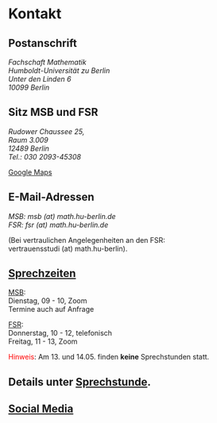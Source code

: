 # Kontakt 

## Postanschrift

<address>
    Fachschaft Mathematik<br>
    Humboldt-Universität zu Berlin<br>
    Unter den Linden 6<br>
    10099 Berlin
</address>



## Sitz MSB und FSR

<address>
    Rudower Chaussee 25,<br>
    Raum 3.009<br>
    12489 Berlin<br>
    Tel.: 030 2093-45308
</address>

[Google Maps](https://goo.gl/maps/bM4hVRtqV4w4XWESA)



## E-Mail-Adressen

<address>
    MSB: msb (at) math.hu-berlin.de<br>
    FSR: fsr (at) math.hu-berlin.de
</address>

(Bei vertraulichen Angelegenheiten an den FSR:  
vertrauensstudi (at) math.hu-berlin).

</section>



## [Sprechzeiten](fachschaftsrat/index.html#sprechstunde)

[MSB](/~fsr/beratung/index.html):  
Dienstag, 09 - 10, Zoom      
Termine auch auf Anfrage
<!--Termine in Ferien auf Anfrage -->

[FSR](/~fsr/fachschaftsrat/index.html):  
Donnerstag, 10 - 12, telefonisch  
Freitag, 11 - 13, Zoom  

<font color="red">Hinweis</font>: Am 13. und 14.05. finden **keine** Sprechstunden statt.


## Details unter [Sprechstunde](fachschaftsrat/index.html#sprechstunde).


## [Social Media](fachschaftsrat/socialmedia/index.html)

<!--
Der Fachschaftsrat ist auch auf [Facebook](https://www.facebook.com/mathefsr), [Instagram](https://www.instagram.com/fsr.mathe.hu/) und [Twitter](https://twitter.com/HuFsr)! Außerdem haben wir eine [öffentliche Telegram Gruppe](https://t.me/mathefsr), in der ihr die Arbeitsweise des FSR anschauen könnt. -->
